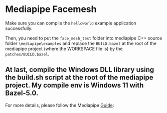 # Mediapipe Facemesh

Make sure you can compile the ```helloworld``` example application successfully.

Then, you need to put the ```face_mesh_test``` folder into mediapipe C++ source folder ```\mediapipe\examples``` and replace the ```BUILD.bazel``` at the root of the mediapipe project (where the WORKSPACE file is) by the ```patches/BUILD.bazel```.

At last, compile the Windows DLL library using the build.sh script at the root of the mediapipe project.
My compile env is Windows 11 with Bazel-5.0.
----
For more details, please follow the Mediapipe [Guide](https://google.github.io/mediapipe/getting_started/cpp.html):

